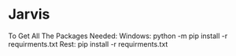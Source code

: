 # Jarvis

To Get All The Packages Needed:
      Windows: python -m pip install -r requirments.txt
      Rest: pip install -r requirments.txt
